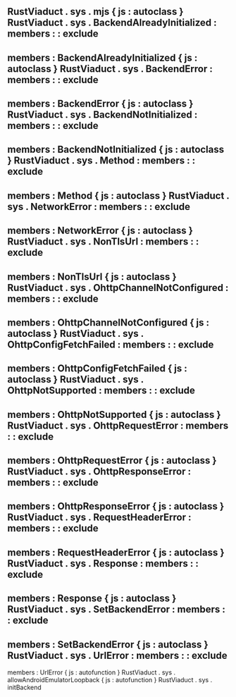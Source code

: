 #
RustViaduct
.
sys
.
mjs
{
js
:
autoclass
}
RustViaduct
.
sys
.
BackendAlreadyInitialized
:
members
:
:
exclude
-
members
:
BackendAlreadyInitialized
{
js
:
autoclass
}
RustViaduct
.
sys
.
BackendError
:
members
:
:
exclude
-
members
:
BackendError
{
js
:
autoclass
}
RustViaduct
.
sys
.
BackendNotInitialized
:
members
:
:
exclude
-
members
:
BackendNotInitialized
{
js
:
autoclass
}
RustViaduct
.
sys
.
Method
:
members
:
:
exclude
-
members
:
Method
{
js
:
autoclass
}
RustViaduct
.
sys
.
NetworkError
:
members
:
:
exclude
-
members
:
NetworkError
{
js
:
autoclass
}
RustViaduct
.
sys
.
NonTlsUrl
:
members
:
:
exclude
-
members
:
NonTlsUrl
{
js
:
autoclass
}
RustViaduct
.
sys
.
OhttpChannelNotConfigured
:
members
:
:
exclude
-
members
:
OhttpChannelNotConfigured
{
js
:
autoclass
}
RustViaduct
.
sys
.
OhttpConfigFetchFailed
:
members
:
:
exclude
-
members
:
OhttpConfigFetchFailed
{
js
:
autoclass
}
RustViaduct
.
sys
.
OhttpNotSupported
:
members
:
:
exclude
-
members
:
OhttpNotSupported
{
js
:
autoclass
}
RustViaduct
.
sys
.
OhttpRequestError
:
members
:
:
exclude
-
members
:
OhttpRequestError
{
js
:
autoclass
}
RustViaduct
.
sys
.
OhttpResponseError
:
members
:
:
exclude
-
members
:
OhttpResponseError
{
js
:
autoclass
}
RustViaduct
.
sys
.
RequestHeaderError
:
members
:
:
exclude
-
members
:
RequestHeaderError
{
js
:
autoclass
}
RustViaduct
.
sys
.
Response
:
members
:
:
exclude
-
members
:
Response
{
js
:
autoclass
}
RustViaduct
.
sys
.
SetBackendError
:
members
:
:
exclude
-
members
:
SetBackendError
{
js
:
autoclass
}
RustViaduct
.
sys
.
UrlError
:
members
:
:
exclude
-
members
:
UrlError
{
js
:
autofunction
}
RustViaduct
.
sys
.
allowAndroidEmulatorLoopback
{
js
:
autofunction
}
RustViaduct
.
sys
.
initBackend
